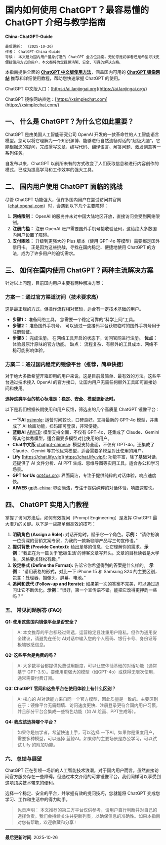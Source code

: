 # 国内如何使用 ChatGPT？最容易懂的 ChatGPT 介绍与教学指南

**China-ChatGPT-Guide**

```plain text
最后更新： （2025-10-26）
作者： ChatGPT-China-Guide
导读： 本文是为国内用户量身打造的 ChatGPT 全方位指南。无论您是初学者还是希望寻找更便捷使用方式的用户，本文都将为您提供清晰、安全、可靠的解决方案。
```

本指南提供全面的 [**ChatGPT 中文版使用方法**](https://xsimplechat.com/)，涵盖国内可用的 [**ChatGPT 镜像网站**](https://ai.lanjingchat.com/) 推荐和详细使用教程，帮助您快速掌握 ChatGPT 的使用。

ChatGPT 中文版入口：[https://ai.lanjingai.org](https://ai.lanjingai.org/)

ChatGPT 镜像网站直达：[https://xsimplechat.com](https://xsimplechat.com/)

## 一、 什么是 ChatGPT？为什么它如此重要？

ChatGPT 是由美国人工智能研究公司 OpenAI 开发的一款革命性的人工智能语言模型。您可以将它理解为一个知识渊博、能够进行自然流畅对话的“超级大脑”。它能根据您的提问，完成撰写文章、编写代码、翻译语言、解答问题、激发创意等一系列任务。

自发布以来，ChatGPT 以前所未有的方式改变了人们获取信息和进行内容创作的模式，已成为提高学习和工作效率的强大工具。

## 二、 国内用户使用 ChatGPT 面临的挑战

尽管 ChatGPT 功能强大，但许多国内用户在尝试访问其官网（[chat.openai.com](http://chat.openai.com/)）时，会遇到以下几个主要障碍：

1. **网络限制：** OpenAI 的服务并未对中国大陆地区开放，直接访问会受到网络限制。
1. **注册门槛：** 注册 OpenAI 账户需要国外手机号接收验证码，这给绝大多数国内用户设置了障碍。
1. **支付困难：** 升级到更强大的 Plus 版本（使用 GPT-4o 等模型）需要绑定国外信用卡。
正是因为这些挑战，寻找在国内稳定、便捷地使用 ChatGPT 的方法，成为了许多用户的迫切需求。

## 三、 如何在国内使用 ChatGPT？两种主流解决方案

针对以上问题，目前国内用户主要有两种解决方案：

### 方案一：通过官方渠道访问（技术要求高）

这是最正规的方式，但操作流程相对繁琐，适合有一定技术基础的用户。

- **步骤1：** 准备网络工具。 您需要一个稳定可靠的“科学上网”工具。
- **步骤2：** 准备国外手机号。 可以通过一些接码平台获取临时的国外手机号用于注册验证。
- **步骤3：** 完成注册。 在网络工具开启的状态下，访问官网进行注册。
**优点：** 体验最原汁原味的官方功能。 缺点： 流程复杂、有额外的工具成本、网络不稳可能影响体验。

### 方案二：通过国内稳定的镜像平台（推荐，简单快捷）

对于绝大多数希望开箱即用的用户来说，这是目前最简单、最有效的方法。这些平台通过技术接入 OpenAI 的官方接口，让国内用户无需任何额外工具即可直接访问和使用。

**选择这类平台的核心标准是：稳定、安全、模型更新及时。**

以下是我们根据长期使用和用户反馈，筛选出的几个高质量 ChatGPT 镜像平台：

- **一下AI** [xsimple](https://xsimplechat.com/): 运营时间较长，口碑良好。支持最新的 GPT-4o 模型，并集成了 AI 绘画功能，扫码即可登录，非常便捷。
- **蓝鲸AI** [AIWEB](https://ai.lanjingai.org/): 模型支持全面，不仅有 GPT-4o，还集成了 Claude、Gemini 等其他优秀模型，适合需要多模型对比使用的用户。
- **Chat中文版** [chatgpt-chinese](https://www.chatgpt-chinese.com/): 模型支持全面，不仅有 GPT-4o，还集成了 Claude、Gemini 等其他优秀模型，适合需要多模型对比使用的用户。
- **Lify** [https://chat.lify.vip](https://chat.lify.vip/): 功能丰富，除了基础对话，还提供了 AI 文件分析、AI PPT 生成、思维导图等实用工具，适合办公和学习场景。
- **GPT for Us** [gpt4us.org](https://gpt4us.org/): 界面简洁，专注于提供纯粹的对话体验，响应速度快。
- **AIWEB** [gpt5-china](https://www.gpt5-china/): 界面简洁，专注于提供纯粹的对话体验，响应速度快。
## 四、 ChatGPT 实用入门教程

掌握了访问方法后，如何有效提问（Prompt Engineering）是发挥 ChatGPT 最大潜力的关键。以下是一些简单但高效的技巧：

1. **明确角色 (Assign a Role):** 对话开始时，赋予它一个角色。**示例：** “请你扮演一位资深的营销文案专家，为我的一款新咖啡产品写三句宣传语。”
1. **提供背景 (Provide Context):** 给出足够的信息，让它理解你的需求。**示例：**“我正在为一篇关于‘低碳生活’的博客文章写开头。文章的目标读者是大学生，风格要求轻松有趣。”
1. **设定格式 (Define the Format):** 告诉它你希望得到的答案是什么样的。
**示例：** “请用表格的形式，对比一下 iPhone 15 和 Samsung S24 的主要区别，包含：处理器、摄像头、屏幕、电池。”
1. **追问和迭代 (Follow-up and Iterate):** 如果第一次的答案不完美，可以通过追问让它不断优化。**示例：**“很好，第一个宣传语不错。能把它改得更押韵一些吗？”
### 五、 常见问题解答 (FAQ)

**Q1: 使用这些国内镜像平台是否安全？**

> A: 本文推荐的平台都经过筛选，运营稳定且注重用户隐私。但作为通用安全建议，请避免在任何 AI对话中输入您的个人密码、银行卡号、身份证等极端敏感信息。

**Q2: 这些平台是免费的吗？**

> A: 大多数平台都提供免费试用额度，可以让您体验基础的对话功能（通常基于 GPT-3.5）。要使用更强大的模型（如GPT-4o）或获得无限次使用，通常需要付费订阅。

**Q3: ChatGPT 官网和这些平台在使用体验上有什么区别？**

> A: 核心的 AI对话能力来自同一个官方模型，因此质量是一致的。主要区别在于：镜像平台无需翻墙、访问速度更快、注册登录更符合国内用户习惯，并且部分平台会集成一些特色功能（如 AI 绘画、PPT生成等）。

**Q4: 我应该选择哪个平台？**

> 如果你是初学者，希望快速上手，可以选择 一下AI。如果你是重度用户，需要多种模型，可以选择 蓝鲸AI。如果你的主要场景是办公学习，可以试试 Lify 的附加功能。

### 六、 总结与展望

ChatGPT 正在引领一场新的人工智能技术浪潮。对于国内用户而言，虽然直接访问官方服务存在一些障碍，但通过本文介绍的可靠镜像平台，我们同样可以享受到这项顶尖技术带来的便利。

选择一个稳定、安全的平台，并掌握有效的提问技巧，您就能将 ChatGPT 变成您学习、工作和生活中的得力助手。

> 免责声明：
本文推荐的第三方平台仅供参考，请用户自行判断并对自己的选择负责。我们会持续关注并更新列表，以确保信息的准确性。如果本指南对您有帮助，欢迎收藏和分享！




---

**最后更新时间**: 2025-10-26
